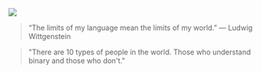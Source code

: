 ![](https://www.codewars.com/users/egor7orlov/badges/small)

> “The limits of my language mean the limits of my world.” — Ludwig Wittgenstein

> "There are 10 types of people in the world. Those who understand binary and those who don't."
